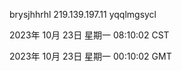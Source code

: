 brysjhhrhl 219.139.197.11 yqqlmgsycl

2023年 10月 23日 星期一 08:10:02 CST

2023年 10月 23日 星期一 00:10:02 GMT
